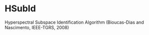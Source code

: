 # HSubId
Hyperspectral Subspace Identification Algorithm (Bioucas-Dias and Nascimento, IEEE-TGRS, 2008)
